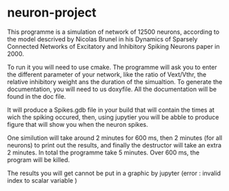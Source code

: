 # neuron-project
This programme is a simulation of network of 12500 neurons, according to the model descrived by Nicolas Brunel in his 
Dynamics of Sparsely Connected Networks of Excitatory and Inhibitory Spiking Neurons paper in 2000.

To run it you will need to use cmake. The programme will ask you to enter the different parameter of your network, like the ratio of Vext/Vthr, the relative inhibitory weight ans the duration of the simualtion. To generate the documentation, you will need to us doxyfile. All the documentation will be found in the doc file. 

It will produce a Spikes.gdb file in your build that will contain the times at wich the spiking occured, then, using jupytier you will be abble to produce figure that will show you when the neuron spikes. 

One similution will take around 2 minutes for 600 ms, then 2  minutes (for all neurons) to print out the results, and finally the destructor will take an extra 2 minutes. In total the programme take 5 minutes. Over 600 ms, the program will be killed. 

The results you will get cannot be put in a graphic by jupyter (error : invalid index to scalar variable )

